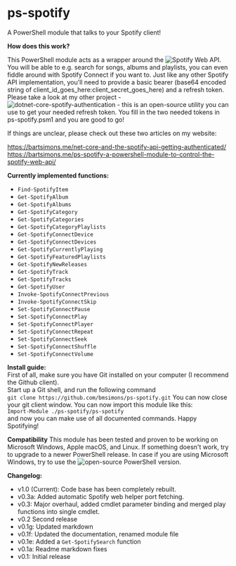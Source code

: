 ps-spotify
==========
A PowerShell module that talks to your Spotify client!

**How does this work?**  
  
This PowerShell module acts as a wrapper around the ![Spotify Web API](https://developer.spotify.com/web-api/endpoint-reference/). You will be able to e.g. search for songs, albums and playlists, you can even fiddle around with Spotify Connect if you want to. Just like any other Spotify API implementation, you'll need to provide a basic bearer (base64 encoded string of client_id_goes_here:client_secret_goes_here) and a refresh token. Please take a look at my other project - ![dotnet-core-spotify-authentication](https://github.com/bmsimons/dotnet-core-spotify-authentication) - this is an open-source utility you can use to get your needed refresh token. You fill in the two needed tokens in ps-spotify.psm1 and you are good to go!

If things are unclear, please check out these two articles on my website:

https://bartsimons.me/net-core-and-the-spotify-api-getting-authenticated/
https://bartsimons.me/ps-spotify-a-powershell-module-to-control-the-spotify-web-api/

**Currently implemented functions:**
- `Find-SpotifyItem`
- `Get-SpotifyAlbum`
- `Get-SpotifyAlbums`
- `Get-SpotifyCategory`
- `Get-SpotifyCategories`
- `Get-SpotifyCategoryPlaylists`
- `Get-SpotifyConnectDevice`
- `Get-SpotifyConnectDevices`
- `Get-SpotifyCurrentlyPlaying`
- `Get-SpotifyFeaturedPlaylists`
- `Get-SpotifyNewReleases`
- `Get-SpotifyTrack`
- `Get-SpotifyTracks`
- `Get-SpotifyUser`
- `Invoke-SpotifyConnectPrevious`
- `Invoke-SpotifyConnectSkip`
- `Set-SpotifyConnectPause`
- `Set-SpotifyConnectPlay`
- `Set-SpotifyConnectPlayer`
- `Set-SpotifyConnectRepeat`
- `Set-SpotifyConnectSeek`
- `Set-SpotifyConnectShuffle`
- `Set-SpotifyConnectVolume`

**Install guide:**  
First of all, make sure you have Git installed on your computer (I recommend the Github client).  
Start up a Git shell, and run the following command  
`git clone https://github.com/bmsimons/ps-spotify.git`
You can now close your git client window. You can now import this module like this:  
`Import-Module ./ps-spotify/ps-spotify`  
and now you can make use of all documented commands. Happy Spotifying!  

**Compatibility**
This module has been tested and proven to be working on Microsoft Windows, Apple macOS, and Linux.
If something doesn't work, try to upgrade to a newer PowerShell release.
In case if you are using Microsoft Windows, try to use the ![open-source PowerShell version](https://github.com/powershell/powershell).

**Changelog:**
- v1.0 (Current): Code base has been completely rebuilt.  
- v0.3a: Added automatic Spotify web helper port fetching.  
- v0.3: Major overhaul, added cmdlet parameter binding and merged play functions into single cmdlet. 
- v0.2 Second release  
- v0.1g: Updated markdown  
- v0.1f: Updated the documentation, renamed module file  
- v0.1e: Added a `Get-SpotifySearch` function
- v0.1a: Readme markdown fixes  
- v0.1: Initial release
